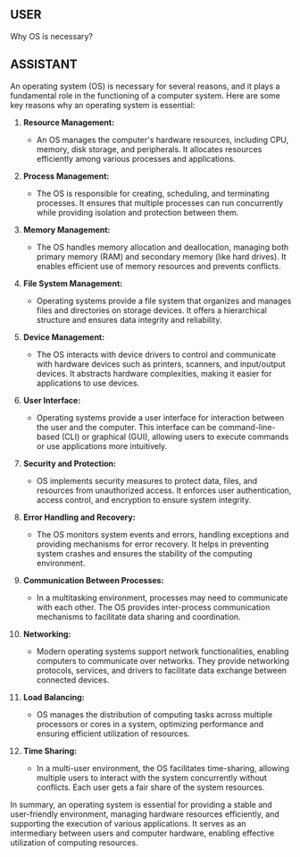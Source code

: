 ## USER
Why OS is necessary?

## ASSISTANT
An operating system (OS) is necessary for several reasons, and it plays a fundamental role in the functioning of a computer system. Here are some key reasons why an operating system is essential:

1. **Resource Management:**
   - An OS manages the computer's hardware resources, including CPU, memory, disk storage, and peripherals. It allocates resources efficiently among various processes and applications.

2. **Process Management:**
   - The OS is responsible for creating, scheduling, and terminating processes. It ensures that multiple processes can run concurrently while providing isolation and protection between them.

3. **Memory Management:**
   - The OS handles memory allocation and deallocation, managing both primary memory (RAM) and secondary memory (like hard drives). It enables efficient use of memory resources and prevents conflicts.

4. **File System Management:**
   - Operating systems provide a file system that organizes and manages files and directories on storage devices. It offers a hierarchical structure and ensures data integrity and reliability.

5. **Device Management:**
   - The OS interacts with device drivers to control and communicate with hardware devices such as printers, scanners, and input/output devices. It abstracts hardware complexities, making it easier for applications to use devices.

6. **User Interface:**
   - Operating systems provide a user interface for interaction between the user and the computer. This interface can be command-line-based (CLI) or graphical (GUI), allowing users to execute commands or use applications more intuitively.

7. **Security and Protection:**
   - OS implements security measures to protect data, files, and resources from unauthorized access. It enforces user authentication, access control, and encryption to ensure system integrity.

8. **Error Handling and Recovery:**
   - The OS monitors system events and errors, handling exceptions and providing mechanisms for error recovery. It helps in preventing system crashes and ensures the stability of the computing environment.

9. **Communication Between Processes:**
   - In a multitasking environment, processes may need to communicate with each other. The OS provides inter-process communication mechanisms to facilitate data sharing and coordination.

10. **Networking:**
    - Modern operating systems support network functionalities, enabling computers to communicate over networks. They provide networking protocols, services, and drivers to facilitate data exchange between connected devices.

11. **Load Balancing:**
    - OS manages the distribution of computing tasks across multiple processors or cores in a system, optimizing performance and ensuring efficient utilization of resources.

12. **Time Sharing:**
    - In a multi-user environment, the OS facilitates time-sharing, allowing multiple users to interact with the system concurrently without conflicts. Each user gets a fair share of the system resources.

In summary, an operating system is essential for providing a stable and user-friendly environment, managing hardware resources efficiently, and supporting the execution of various applications. It serves as an intermediary between users and computer hardware, enabling effective utilization of computing resources.